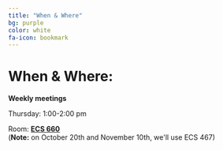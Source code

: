 ```yaml
---
title: "When & Where"
bg: purple
color: white
fa-icon: bookmark
---
```


# When & Where:  

**Weekly meetings**

Thursday: 1:00-2:00 pm  

Room: **[ECS 660](http://www.uvic.ca/home/about/campus-info/maps/maps/ecs.php)**  
(**Note:** on October 20th and November 10th, we'll use ECS 467) 
